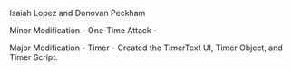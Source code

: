 Isaiah Lopez and Donovan Peckham

Minor Modification - One-Time Attack - 

Major Modification - Timer - Created the TimerText UI, Timer Object, and Timer Script.
